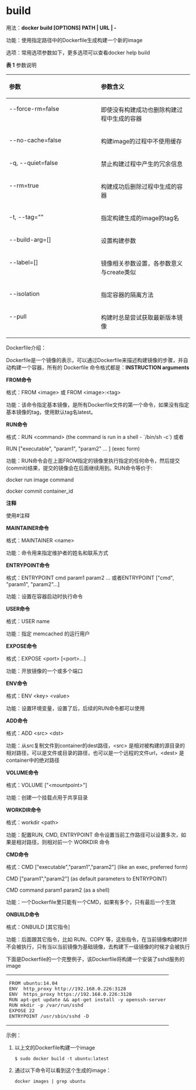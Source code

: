 # build<a name="ZH-CN_TOPIC_0184808262"></a>

用法：**docker build \[OPTIONS\] PATH | URL | -**

功能：使用指定路径中的Dockerfile生成构建一个新的image

选项：常用选项参数如下，更多选项可以查看docker help build

**表 1**  参数说明

<a name="zh-cn_topic_0183243738_table14251918184"></a>
<table><thead align="left"><tr id="zh-cn_topic_0183243738_row172615113189"><th class="cellrowborder" valign="top" width="50%" id="mcps1.2.3.1.1"><p id="zh-cn_topic_0183243738_p3263119181"><a name="zh-cn_topic_0183243738_p3263119181"></a><a name="zh-cn_topic_0183243738_p3263119181"></a>参数</p>
</th>
<th class="cellrowborder" valign="top" width="50%" id="mcps1.2.3.1.2"><p id="zh-cn_topic_0183243738_p162691131813"><a name="zh-cn_topic_0183243738_p162691131813"></a><a name="zh-cn_topic_0183243738_p162691131813"></a>参数含义</p>
</th>
</tr>
</thead>
<tbody><tr id="zh-cn_topic_0183243738_row122619121815"><td class="cellrowborder" valign="top" width="50%" headers="mcps1.2.3.1.1 "><p id="zh-cn_topic_0183243738_p1526614185"><a name="zh-cn_topic_0183243738_p1526614185"></a><a name="zh-cn_topic_0183243738_p1526614185"></a>--force-rm=false</p>
</td>
<td class="cellrowborder" valign="top" width="50%" headers="mcps1.2.3.1.2 "><p id="zh-cn_topic_0183243738_p9803426131816"><a name="zh-cn_topic_0183243738_p9803426131816"></a><a name="zh-cn_topic_0183243738_p9803426131816"></a>即使没有构建成功也删除构建过程中生成的容器</p>
</td>
</tr>
<tr id="zh-cn_topic_0183243738_row660114322184"><td class="cellrowborder" valign="top" width="50%" headers="mcps1.2.3.1.1 "><p id="zh-cn_topic_0183243738_p460219324184"><a name="zh-cn_topic_0183243738_p460219324184"></a><a name="zh-cn_topic_0183243738_p460219324184"></a>--no-cache=false</p>
</td>
<td class="cellrowborder" valign="top" width="50%" headers="mcps1.2.3.1.2 "><p id="zh-cn_topic_0183243738_p5602163216189"><a name="zh-cn_topic_0183243738_p5602163216189"></a><a name="zh-cn_topic_0183243738_p5602163216189"></a>构建image的过程中不使用缓存</p>
</td>
</tr>
<tr id="zh-cn_topic_0183243738_row9354121121913"><td class="cellrowborder" valign="top" width="50%" headers="mcps1.2.3.1.1 "><p id="zh-cn_topic_0183243738_p9354714196"><a name="zh-cn_topic_0183243738_p9354714196"></a><a name="zh-cn_topic_0183243738_p9354714196"></a>-q, --quiet=false</p>
</td>
<td class="cellrowborder" valign="top" width="50%" headers="mcps1.2.3.1.2 "><p id="zh-cn_topic_0183243738_p33544151914"><a name="zh-cn_topic_0183243738_p33544151914"></a><a name="zh-cn_topic_0183243738_p33544151914"></a>禁止构建过程中产生的冗余信息</p>
</td>
</tr>
<tr id="zh-cn_topic_0183243738_row37811581916"><td class="cellrowborder" valign="top" width="50%" headers="mcps1.2.3.1.1 "><p id="zh-cn_topic_0183243738_p177819158192"><a name="zh-cn_topic_0183243738_p177819158192"></a><a name="zh-cn_topic_0183243738_p177819158192"></a>--rm=true</p>
</td>
<td class="cellrowborder" valign="top" width="50%" headers="mcps1.2.3.1.2 "><p id="zh-cn_topic_0183243738_p1546216313191"><a name="zh-cn_topic_0183243738_p1546216313191"></a><a name="zh-cn_topic_0183243738_p1546216313191"></a>构建成功后删除过程中生成的容器</p>
</td>
</tr>
<tr id="zh-cn_topic_0183243738_row136272022111912"><td class="cellrowborder" valign="top" width="50%" headers="mcps1.2.3.1.1 "><p id="zh-cn_topic_0183243738_p862882217196"><a name="zh-cn_topic_0183243738_p862882217196"></a><a name="zh-cn_topic_0183243738_p862882217196"></a>-t, --tag=""</p>
</td>
<td class="cellrowborder" valign="top" width="50%" headers="mcps1.2.3.1.2 "><p id="zh-cn_topic_0183243738_p13391038161911"><a name="zh-cn_topic_0183243738_p13391038161911"></a><a name="zh-cn_topic_0183243738_p13391038161911"></a>指定构建生成的image的tag名</p>
</td>
</tr>
<tr id="zh-cn_topic_0183243738_row7484172061913"><td class="cellrowborder" valign="top" width="50%" headers="mcps1.2.3.1.1 "><p id="zh-cn_topic_0183243738_p4485320161916"><a name="zh-cn_topic_0183243738_p4485320161916"></a><a name="zh-cn_topic_0183243738_p4485320161916"></a>--build-arg=[]</p>
</td>
<td class="cellrowborder" valign="top" width="50%" headers="mcps1.2.3.1.2 "><p id="zh-cn_topic_0183243738_p3485112061914"><a name="zh-cn_topic_0183243738_p3485112061914"></a><a name="zh-cn_topic_0183243738_p3485112061914"></a>设置构建参数</p>
</td>
</tr>
<tr id="zh-cn_topic_0183243738_row3920817171919"><td class="cellrowborder" valign="top" width="50%" headers="mcps1.2.3.1.1 "><p id="zh-cn_topic_0183243738_p19920121701910"><a name="zh-cn_topic_0183243738_p19920121701910"></a><a name="zh-cn_topic_0183243738_p19920121701910"></a>--label=[]</p>
</td>
<td class="cellrowborder" valign="top" width="50%" headers="mcps1.2.3.1.2 "><p id="zh-cn_topic_0183243738_p777151152020"><a name="zh-cn_topic_0183243738_p777151152020"></a><a name="zh-cn_topic_0183243738_p777151152020"></a>镜像相关参数设置，各参数意义与create类似</p>
</td>
</tr>
<tr id="zh-cn_topic_0183243738_row1993117602010"><td class="cellrowborder" valign="top" width="50%" headers="mcps1.2.3.1.1 "><p id="zh-cn_topic_0183243738_p18931106112015"><a name="zh-cn_topic_0183243738_p18931106112015"></a><a name="zh-cn_topic_0183243738_p18931106112015"></a>--isolation</p>
</td>
<td class="cellrowborder" valign="top" width="50%" headers="mcps1.2.3.1.2 "><p id="zh-cn_topic_0183243738_p29312652012"><a name="zh-cn_topic_0183243738_p29312652012"></a><a name="zh-cn_topic_0183243738_p29312652012"></a>指定容器的隔离方法</p>
</td>
</tr>
<tr id="zh-cn_topic_0183243738_row1325154192018"><td class="cellrowborder" valign="top" width="50%" headers="mcps1.2.3.1.1 "><p id="zh-cn_topic_0183243738_p825184112011"><a name="zh-cn_topic_0183243738_p825184112011"></a><a name="zh-cn_topic_0183243738_p825184112011"></a>--pull</p>
</td>
<td class="cellrowborder" valign="top" width="50%" headers="mcps1.2.3.1.2 "><p id="zh-cn_topic_0183243738_p22517417207"><a name="zh-cn_topic_0183243738_p22517417207"></a><a name="zh-cn_topic_0183243738_p22517417207"></a>构建时总是尝试获取最新版本镜像</p>
</td>
</tr>
</tbody>
</table>

Dockerfile介绍：

Dockerfile是一个镜像的表示，可以通过Dockerfile来描述构建镜像的步骤，并自动构建一个容器，所有的 Dockerfile 命令格式都是：**INSTRUCTION arguments**

**FROM命令**

格式：FROM <image\>   或    FROM <image\>:<tag\>

功能：该命令指定基本镜像，是所有Dockerfile文件的第一个命令，如果没有指定基本镜像的tag，使用默认tag名latest。

**RUN命令**

格式：RUN <command\> \(the command is run in a shell - \`/bin/sh -c\`\) 或者

RUN \["executable", "param1", "param2" ... \]  \(exec form\)

功能：RUN命令会在上面FROM指定的镜像里执行指定的任何命令，然后提交\(commit\)结果，提交的镜像会在后面继续用到。RUN命令等价于:

docker run image command

docker commit container\_id

**注释**

使用\#注释

**MAINTAINER命令**

格式：MAINTAINER <name\>

功能：命令用来指定维护者的姓名和联系方式

**ENTRYPOINT命令**

格式：ENTRYPOINT cmd param1 param2 ...  或者ENTRYPOINT \["cmd", "param1", "param2"...\]

功能：设置在容器启动时执行命令

**USER命令**

格式：USER name

功能：指定 memcached 的运行用户

**EXPOSE命令**

格式：EXPOSE <port\> \[<port\>...\]

功能：开放镜像的一个或多个端口

**ENV命令**

格式：ENV <key\> <value\>

功能：设置环境变量，设置了后，后续的RUN命令都可以使用

**ADD命令**

格式：ADD <src\> <dst\>

功能：从src复制文件到container的dest路径，<src\> 是相对被构建的源目录的相对路径，可以是文件或目录的路径，也可以是一个远程的文件url，<dest\> 是container中的绝对路径

**VOLUME命令**

格式：VOLUME \["<mountpoint\>"\]

功能：创建一个挂载点用于共享目录

**WORKDIR命令**

格式：workdir <path\>

功能：配置RUN, CMD, ENTRYPOINT 命令设置当前工作路径可以设置多次，如果是相对路径，则相对前一个 WORKDIR 命令

**CMD命令**

格式：CMD \["executable","param1","param2"\] \(like an exec, preferred form\)

CMD \["param1","param2"\] \(as default parameters to ENTRYPOINT\)

CMD command param1 param2 \(as a shell\)

功能：一个Dockerfile里只能有一个CMD，如果有多个，只有最后一个生效

**ONBUILD命令**

格式：ONBUILD \[其它指令\]

功能：后面跟其它指令，比如 RUN、COPY 等，这些指令，在当前镜像构建时并不会被执行，只有当以当前镜像为基础镜像，去构建下一级镜像的时候才会被执行

下面是Dockerfile的一个完整例子，该Dockerfile将构建一个安装了sshd服务的image

<a name="zh-cn_topic_0183243738_zh-cn_topic_0155237683_zh-cn_topic_0076221025_zh-cn_topic_0043209539_table50916422"></a>
<table><tbody><tr id="zh-cn_topic_0183243738_zh-cn_topic_0155237683_zh-cn_topic_0076221025_zh-cn_topic_0043209539_row58396974"><td class="cellrowborder" valign="top" width="100%"><pre class="screen" id="zh-cn_topic_0183243738_zh-cn_topic_0155237683_zh-cn_topic_0076221025_zh-cn_topic_0043209539_screen13353554311"><a name="zh-cn_topic_0183243738_zh-cn_topic_0155237683_zh-cn_topic_0076221025_zh-cn_topic_0043209539_screen13353554311"></a><a name="zh-cn_topic_0183243738_zh-cn_topic_0155237683_zh-cn_topic_0076221025_zh-cn_topic_0043209539_screen13353554311"></a>FROM ubuntu:14.04
ENV  http_proxy http://192.168.0.226:3128
ENV  https_proxy https://192.168.0.226:3128
RUN apt-get update &amp;&amp; apt-get install -y openssh-server
RUN mkdir -p /var/run/sshd
EXPOSE 22
ENTRYPOINT /usr/sbin/sshd -D</pre>
</td>
</tr>
</tbody>
</table>

示例：

1.  以上文的Dockerfile构建一个image

    ```
    $ sudo docker build -t ubuntu:latest
    ```

2.  通过以下命令可以看到这个生成的image：

    ```
    docker images | grep ubuntu
    ```


